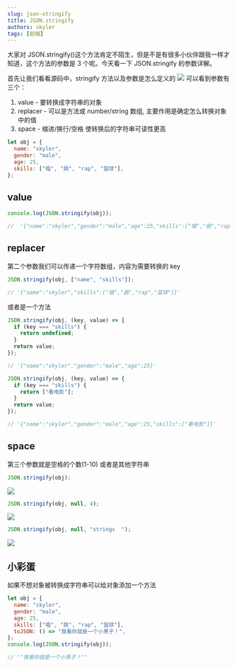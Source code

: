 ```yaml
---
slug: json-stringify
title: JSON.stringify
authors: skyler
tags: [前端]
---
```


大家对 JSON.stringify()这个方法肯定不陌生，但是不是有很多小伙伴跟我一样才知道，这个方法的参数是 3 个呢。今天看一下 JSON.stringify 的参数详解。

<!-- truncate -->

首先让我们看看源码中，stringify 方法以及参数是怎么定义的
![](https://cdn.jsdelivr.net/gh/Skylerliutian/oss-img@main/uPic/2022-12-19-17-rni6Qv-ODzZG9.png)
可以看到参数有三个：

1. value - 要转换成字符串的对象
2. replacer - 可以是方法或 number/string 数组, 主要作用是确定怎么转换对象中的值
3. space - 缩进/换行/空格 使转换后的字符串可读性更高

```js
let obj = {
  name: "skyler",
  gender: "male",
  age: 25,
  skills: ["唱", "跳", "rap", "篮球"],
};
```

## value

```js
console.log(JSON.stringify(obj));

//  '{"name":"skyler","gender":"male","age":25,"skills":["唱","跳","rap","篮球"]}'
```

## replacer

第二个参数我们可以传递一个字符数组，内容为需要转换的 key

```js
JSON.stringify(obj, ["name", "skills"]);

// '{"name":"skyler","skills":["唱","跳","rap","篮球"]}'
```

或者是一个方法

```js
JSON.stringify(obj, (key, value) => {
  if (key === "skills") {
    return undefined;
  }
  return value;
});

// '{"name":"skyler","gender":"male","age":25}'

JSON.stringify(obj, (key, value) => {
  if (key === "skills") {
    return ["看电影"];
  }
  return value;
});

// '{"name":"skyler","gender":"male","age":25,"skills":["看电影"]}'
```

## space

第三个参数就是空格的个数(1-10) 或者是其他字符串

```js
JSON.stringify(obj);
```

![](https://cdn.jsdelivr.net/gh/Skylerliutian/oss-img@main/uPic/2022-12-19-17-SmuURp-pryZv0.png)

```js
JSON.stringify(obj, null, 4);
```

![](https://cdn.jsdelivr.net/gh/Skylerliutian/oss-img@main/uPic/2022-12-19-17-LxoTvI-dFrxwP.png)

```js
JSON.stringify(obj, null, "strings  ");
```

![](https://cdn.jsdelivr.net/gh/Skylerliutian/oss-img@main/uPic/2022-12-19-17-R6WLPg-gFQQJ4.png)

## 小彩蛋

如果不想对象被转换成字符串可以给对象添加一个方法

```js
let obj = {
  name: "skyler",
  gender: "male",
  age: 25,
  skills: ["唱", "跳", "rap", "篮球"],
  toJSON: () => "我看你就是一个小黑子！",
};
console.log(JSON.stringify(obj));

// '"我看你就是一个小黑子！"'
```
